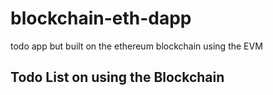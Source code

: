 # blockchain-eth-dapp
todo app but built on the ethereum blockchain using the EVM


## Todo List on using the Blockchain
